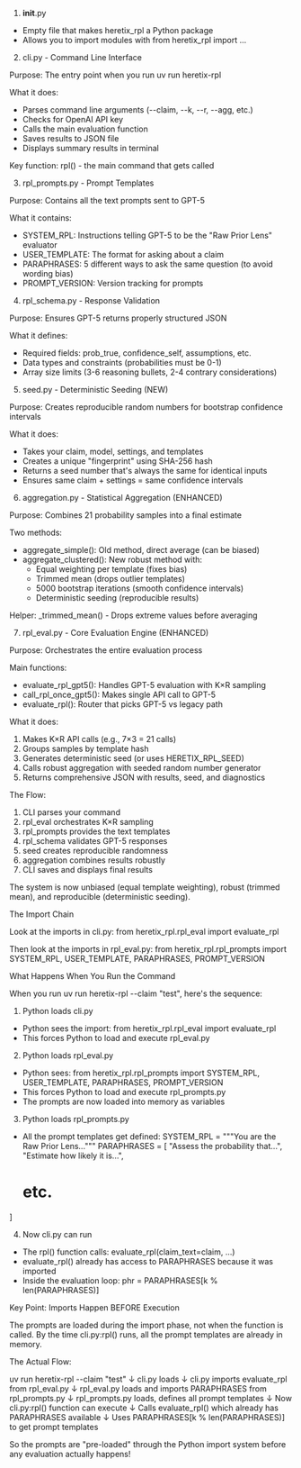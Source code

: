 1. __init__.py

  - Empty file that makes heretix_rpl a Python package
  - Allows you to import modules with from heretix_rpl import ...

2. cli.py - Command Line Interface

  Purpose: The entry point when you run uv run heretix-rpl

  What it does:
  - Parses command line arguments (--claim, --k, --r, --agg, etc.)
  - Checks for OpenAI API key
  - Calls the main evaluation function
  - Saves results to JSON file
  - Displays summary results in terminal

  Key function: rpl() - the main command that gets called

3. rpl_prompts.py - Prompt Templates

  Purpose: Contains all the text prompts sent to GPT-5

  What it contains:
  - SYSTEM_RPL: Instructions telling GPT-5 to be the "Raw Prior Lens" evaluator
  - USER_TEMPLATE: The format for asking about a claim
  - PARAPHRASES: 5 different ways to ask the same question (to avoid wording bias)
  - PROMPT_VERSION: Version tracking for prompts

4. rpl_schema.py - Response Validation

  Purpose: Ensures GPT-5 returns properly structured JSON

  What it defines:
  - Required fields: prob_true, confidence_self, assumptions, etc.
  - Data types and constraints (probabilities must be 0-1)
  - Array size limits (3-6 reasoning bullets, 2-4 contrary considerations)

  5. seed.py - Deterministic Seeding (NEW)

  Purpose: Creates reproducible random numbers for bootstrap confidence intervals

  What it does:
  - Takes your claim, model, settings, and templates
  - Creates a unique "fingerprint" using SHA-256 hash
  - Returns a seed number that's always the same for identical inputs
  - Ensures same claim + settings = same confidence intervals

  6. aggregation.py - Statistical Aggregation (ENHANCED)

  Purpose: Combines 21 probability samples into a final estimate

  Two methods:
  - aggregate_simple(): Old method, direct average (can be biased)
  - aggregate_clustered(): New robust method with:
    - Equal weighting per template (fixes bias)
    - Trimmed mean (drops outlier templates)
    - 5000 bootstrap iterations (smooth confidence intervals)
    - Deterministic seeding (reproducible results)

  Helper: _trimmed_mean() - Drops extreme values before averaging

  7. rpl_eval.py - Core Evaluation Engine (ENHANCED)

  Purpose: Orchestrates the entire evaluation process

  Main functions:
  - evaluate_rpl_gpt5(): Handles GPT-5 evaluation with K×R sampling
  - call_rpl_once_gpt5(): Makes single API call to GPT-5
  - evaluate_rpl(): Router that picks GPT-5 vs legacy path

  What it does:
  1. Makes K×R API calls (e.g., 7×3 = 21 calls)
  2. Groups samples by template hash
  3. Generates deterministic seed (or uses HERETIX_RPL_SEED)
  4. Calls robust aggregation with seeded random number generator
  5. Returns comprehensive JSON with results, seed, and diagnostics

  The Flow:

  1. CLI parses your command
  2. rpl_eval orchestrates K×R sampling
  3. rpl_prompts provides the text templates
  4. rpl_schema validates GPT-5 responses
  5. seed creates reproducible randomness
  6. aggregation combines results robustly
  7. CLI saves and displays final results

  The system is now unbiased (equal template weighting), robust (trimmed mean), and reproducible (deterministic seeding).

  The Import Chain

  Look at the imports in cli.py:
  from heretix_rpl.rpl_eval import evaluate_rpl

  Then look at the imports in rpl_eval.py:
  from heretix_rpl.rpl_prompts import SYSTEM_RPL, USER_TEMPLATE, PARAPHRASES, PROMPT_VERSION

  What Happens When You Run the Command

  When you run uv run heretix-rpl --claim "test", here's the sequence:

  1. Python loads cli.py

  - Python sees the import: from heretix_rpl.rpl_eval import evaluate_rpl
  - This forces Python to load and execute rpl_eval.py

  2. Python loads rpl_eval.py

  - Python sees: from heretix_rpl.rpl_prompts import SYSTEM_RPL, USER_TEMPLATE, PARAPHRASES, PROMPT_VERSION
  - This forces Python to load and execute rpl_prompts.py
  - The prompts are now loaded into memory as variables

  3. Python loads rpl_prompts.py

  - All the prompt templates get defined:
  SYSTEM_RPL = """You are the Raw Prior Lens..."""
  PARAPHRASES = [
      "Assess the probability that...",
      "Estimate how likely it is...",
      # etc.
  ]

  4. Now cli.py can run

  - The rpl() function calls: evaluate_rpl(claim_text=claim, ...)
  - evaluate_rpl() already has access to PARAPHRASES because it was imported
  - Inside the evaluation loop: phr = PARAPHRASES[k % len(PARAPHRASES)]

  Key Point: Imports Happen BEFORE Execution

  The prompts are loaded during the import phase, not when the function is called. By the time cli.py:rpl() runs, all the prompt templates are
  already in memory.

  The Actual Flow:

  uv run heretix-rpl --claim "test"
      ↓
  cli.py loads
      ↓
  cli.py imports evaluate_rpl from rpl_eval.py
      ↓
  rpl_eval.py loads and imports PARAPHRASES from rpl_prompts.py
      ↓
  rpl_prompts.py loads, defines all prompt templates
      ↓
  Now cli.py:rpl() function can execute
      ↓
  Calls evaluate_rpl() which already has PARAPHRASES available
      ↓
  Uses PARAPHRASES[k % len(PARAPHRASES)] to get prompt templates

  So the prompts are "pre-loaded" through the Python import system before any evaluation actually happens!